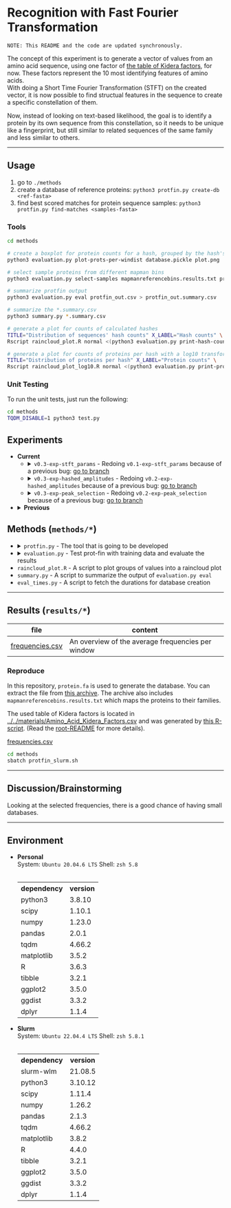 # Recognition with Fast Fourier Transformation
`NOTE: This README and the code are updated synchronously.`

The concept of this experiment is to generate a vector of values from an amino acid sequence, using one factor of [the table of Kidera factors](../../materials/Amino_Acid_Kidera_Factors.csv), for now. These factors represent the 10 most identifying features of amino acids.<br>
With doing a Short Time Fourier Transformation (STFT) on the created vector, it is now possible to find structual features in the sequence to create a specific constellation of them.

Now, instead of looking on text-based likelihood, the goal is to identify a protein by its own sequence from this constellation, so it needs to be unique like a fingerprint, but still similar to related sequences of the same family and less similar to others.

---

## Usage
1. go to `./methods`
2. create a database of reference proteins: `python3 protfin.py create-db <ref-fasta>`
3. find best scored matches for protein sequence samples: `python3 protfin.py find-matches <samples-fasta>`

### Tools
```sh
cd methods

# create a boxplot for protein counts for a hash, grouped by the hash's window distance
python3 evaluation.py plot-prots-per-windist database.pickle plot.png

# select sample proteins from different mapman bins
python3 evaluation.py select-samples mapmanreferencebins.results.txt protein.fa > samples.fa

# summarize protfin output
python3 evaluation.py eval protfin_out.csv > protfin_out.summary.csv

# summarize the *.summary.csv
python3 summary.py *.summary.csv

# generate a plot for counts of calculated hashes
TITLE="Distribution of sequences' hash counts" X_LABEL="Hash counts" \
Rscript raincloud_plot.R normal <(python3 evaluation.py print-hash-counts database.pickle) plot.png

# generate a plot for counts of proteins per hash with a log10 transformation
TITLE="Distribution of proteins per hash" X_LABEL="Protein counts" \
Rscript raincloud_plot_log10.R normal <(python3 evaluation.py print-prots-per-hash database.pickle) plot.png
```

### Unit Testing
To run the unit tests, just run the following:
```sh
cd methods
TQDM_DISABLE=1 python3 test.py
```


## Experiments
<ul>
    <li><b>Current</b>
        <ul>
            <li>
                <details>
                    <summary><code>v0.3-exp-stft_params</code> - Redoing <code>v0.1-exp-stft_params</code> because of a previous bug: <a href="https://github.com/usadellab/prot-fin/blob/v0.3-exp-stft_params/experiments/recog_with_fft">go to branch</a></summary>
                    The creation of the constellation map is based on the STFT.<br>
                    To increase the accuracy of the recognition algorithm, it is very important to optimize the parameters to generate the most effective constellation map for a protein.
                    <br><br>
                    Therefore, window size, overlap and number of selected peaks are passed to <code>prot-fin</code>.<br>
                    As every configuration of parameters needs a custom database, this procedure is done in parallel on a compute cluster.<br>
                    The results of each recognition process are summarized in <a href="https://github.com/usadellab/prot-fin/blob/v0.3-exp-stft_params/experiments/recog_with_fft/results/summary.csv">summary.csv</a>.
                    <br><br>
                    The results don't differ too much in their F1-scoring, but when treating it as significant, higher overlap and window sizes lead to better results.
                </details>
            </li>
            <li>
                <details>
                    <summary><code>v0.3-exp-hashed_amplitudes</code> - Redoing <code>v0.2-exp-hashed_amplitudes</code> because of a previous bug: <a href="https://github.com/usadellab/prot-fin/blob/v0.3-exp-hashed_amplitudes/experiments/recog_with_fft">go to branch</a></summary>
                    The recognition of proteins in protfin is based on hashes.<br>
                    Currently, hashes are created of STFT frequency pairs and the distance between them in the constelllation map.<br>
                    Including the STFT amplitudes could increase the hashes' quality, as they store more information then.
                    <br><br>
                    Therefore, the amplitudes will be included in hash generation as the result of the comparisons between the amplitudes of the frequency pairs that are included in a hash.<br>
                    So the amplitudes take only a few bits, as the full values may lead to overfitting.
                    <br><br>
                    Looking at <a href="https://github.com/usadellab/prot-fin/blob/v0.3-exp-hashed_amplitudes/experiments/recog_with_fft/results/summary.csv">summary.csv</a>, it seems that the amplitude information really improves the accuracy.<br>
                    The more bits for amplitude are used, the better the F1-Score. May be something to keep in mind. Currently, the performance is bad.
                </details>
            </li>
            <li>
                <details>
                    <summary><code>v0.3-exp-peak_selection</code> - Redoing <code>v0.2-exp-peak_selection</code> because of a previous bug: <a href="https://github.com/usadellab/prot-fin/blob/v0.3-exp-peak_selection/experiments/recog_with_fft">go to branch</a></summary>
                    To create hashes from a STFT, only a subset of frequencies is selected to be included in the hash generation.<br>
                    Currently, the <code>scipy.signal.find_peaks</code> function is used to select the local maxima only. But in case of protein sequences instead of music, this may not be that useful, as the maxima's neighbors could be still relevant for identification of familiar proteins.
                    <br><br>
                    Therefore, an alternative way of selection is going to be developed. The current approach is to just sort the frequencies by their amplitudes descending and select the first ones.
                    <br><br>
                    The results don't differ that much from previous selection, as <a href="https://github.com/usadellab/prot-fin/blob/v0.3-exp-peak_selection/experiments/recog_with_fft/results/summary.csv">summary.csv</a> shows.<br>
                    The average match count is lower, but not that much. Further analysises necessary.
                </details>
            </li>
        </ul>
    </li>
    <li><details><summary><b>Previous</b></summary>
        <ul>
            <li>
                <details>
                    <summary><code>v0.1-exp-stft_params</code> - Trying different parameters for the STFT to fit the best: <a href="https://github.com/usadellab/prot-fin/blob/v0.1-exp-stft_params/experiments/recog_with_fft">go to branch</a></summary>
                    The creation of the constellation map is based on the STFT.<br>
                    To increase the accuracy of the recognition algorithm, it is very important to optimize the parameters to generate the most effective constellation map for a protein.
                    <br><br>
                    Therefore, window size, overlap and number of selected peaks are passed to <code>prot-fin</code>.<br>
                    As every configuration of parameters needs a custom database, this procedure is done in parallel on a compute cluster.<br>
                    The results of each recognition process are summarized in <a href="https://github.com/usadellab/prot-fin/blob/v0.1-exp-stft_params/experiments/recog_with_fft/results/stft_param_exp.summary.csv">stft_param_exp.summary.csv</a>.
                    <br><br>
                    It looks like that the maximum overlap (so hop size of 1) is the best option for accuracy.<br>
                    Currently, for window size and selected peaks are further analyses necessary.
                </details>
            </li>
            <li>
                <details>
                    <summary><code>v0.2-exp-hash_analysises</code> - Analyzing the generated hashes: <a href="https://github.com/usadellab/prot-fin/blob/v0.2-exp-hash_analysises/experiments/recog_with_fft">go to branch</a></summary>
                    The recognition of proteins in protfin is based on hashes.<br>
                    To increase the accuracy of the recognition algorithm, a high quantity and quality of hashes is of interest.<br>
                    To understand how to improve both efficiently, is the purpose of this experiment.
                    <br><br>
                    Therefore, hash counts and their components will be analyzed.
                    <br><br>
                    Currently, there are very many unused hashes that are just ignored, as <a href="https://github.com/usadellab/prot-fin/blob/v0.2-exp-hash_analysises/experiments/recog_with_fft/results/potential_hashes.png">potential_hashes.png</a> implies.
                </details>
            </li>
            <li>
                <details>
                    <summary><code>v0.2-exp-hashed_amplitudes</code> - Analyzing the influence of STFT amplitudes included in hashes: <a href="https://github.com/usadellab/prot-fin/blob/v0.2-exp-hashed_amplitudes/experiments/recog_with_fft">go to branch</a></summary>
                    The recognition of proteins in protfin is based on hashes.<br>
                    Currently, hashes are created of STFT frequency pairs and the distance between them in the constelllation map.<br>
                    Including the STFT amplitudes could increase the hashes' quality, as they store more information then.
                    <br><br>
                    Therefore, the amplitudes will be included in hash generation as the result of the comparisons between the amplitudes of the frequency pairs that are included in a hash.<br>
                    So the amplitudes take only a few bits, as the full values may lead to overfitting.
                    <br><br>
                    Using 1 or 2 bits seems to work good enough, as <a href="https://github.com/usadellab/prot-fin/blob/v0.2-exp-hashed_amplitudes/experiments/recog_with_fft/results/summary.csv">summary.csv</a> implies.<br>
                    Currently, only the first rank of matches is analyzed to see if the original match was identified. The other related matches need to be checked on familiarity concerning their mapman bins.
                </details>
            </li>
            <li>
                <details>
                    <summary><code>v0.2-exp-peak_selection</code> - Analyzing the peak selection method in STFT: <a href="https://github.com/usadellab/prot-fin/blob/v0.2-exp-peak_selection/experiments/recog_with_fft">go to branch</a></summary>
                    To create hashes from a STFT, only a subset of frequencies is selected to be included in the hash generation.<br>
                    Currently, the <code>scipy.signal.find_peaks</code> function is used to select the local maxima only. But in case of protein sequences instead of music, this may not be that useful, as the maxima's neighbors could be still relevant for identification of familiar proteins.
                    <br><br>
                    Therefore, an alternative way of selection is going to be developed. The current approach is to just sort the frequencies by their amplitudes descending and select the first ones.
                    <br><br>
                    The difference for 5 selected peaks doesn't seem that big, as <a href="https://github.com/usadellab/prot-fin/blob/v0.2-exp-peak_selection/experiments/recog_with_fft/results/summary.csv">summary.csv</a> shows.<br>
                    The average match count is lower, but not that much. Further analysises necessary.
                </details>
            </li>
        </ul>
    </details></li>
</ul>

## Methods (`methods/*`)
<ul>
    <li>
        <details>
            <summary><code>protfin.py</code> - The tool that is going to be developed</summary>
            <table>
                <th>method</th><th>steps</th>
                <tr>
                    <td>actions.algorithm.kidera:<br><code>get_aa_vector(seq, factor, normalize, file)</code></td>
                    <td>
                        <ul><li>defaults: <code>normalize=True</code>, <code>file="../../../materials/Amino_Acid_Kidera_Factors.csv"</code></li></ul>
                        <ol type="1">
                            <li>normalize values by adding the global table mean if <code>normalize</code> is <code>True</code></li>
                            <li>extend value table with columns for symbols representing multiple amino acids, by forming the mean of the corresponding amino acids' vectors</li>
                            <li>extend value table with columns for non-valued amino acids 'O' and 'U', by treating their value as zero</li>
                            <li>transform the sequence and return it</li>
                        </ol>
                    </td>
                </tr>
                <tr>
                    <td>actions.algorithm.constellation:<br><code>create_constellation(aa_vec, window_size, n_peaks, window, **kwargs)</code></td>
                    <td>
                        <ul><li>defaults: <code>n_peaks=0</code>, <code>window="boxcar"</code>, <code>overlap@kwargs=window_size//2</code></li></ul>
                        <ol type="1">
                            <li>Initialize values: set <code>overlap=window_size-1</code> if it is bigger than window size</li>
                            <li>If input sequence is shorter than window size, return empty map</li>
                            <li>Do a STFT on <code>aa_vec</code> with the given parameters</li>
                            <li>for each STF-transformed window filter the amplitudes by the quantiles calculated in the sampling experiment</li>
                            <li>for each filtered amplitudes, get the n most prominent peaks as set by <code>n_peaks</code> or select all if <code>n_peaks=0</code></li>
                            <li>append all triples of peak (frequency index), its amplitude and quantile as one whole n-tuple to the constellation map, so one n-tuple per window with all its frequencies</li>
                        </ol>
                    </td>
                </tr>
                <tr>
                    <td>actions.algorithm.hash_gen:<br><code>create_hashes(constellation_map, prot_id, kidera_factor)</code></td>
                    <td>
                        <ol type="1">
                            <li>
                                for each frequency and its quantile in each window in the map create combinatorial hashes (anker points) with all upcoming frequencies in the next 2<sup>12</sup> windows:<br>
                                as frequencies use a max. of 5 bits each and the quantiles 1 bit each and the kidera factor 4 bits, the hashes are generated by combining them into a 32-bit int like: <br>
                                <code>(zeros)-(kidera_factor)-(quantile)-(other_quantile)-(index_diff)-(freq_of_other_pair)-(frequency)</code><br>
                                So currently there are 4 unused bits of zeros that can be assigned in further experiments.
                            </li>
                            <li>also, as the frequencies in the last window in the map doesn't have any upcoming frequencies to pair up with, they are combined with a dummy frequency that never exists (2<sup>5</sup>-1)
                            <li>save index and protein id for each hash</li>
                        </ol>
                    </td>
                </tr>
                <tr>
                    <td>actions.find_matches:<br><code>score_prots(hashes, database, protein_lookup)</code></td>
                    <td>
                        <ol type="1">
                            <li>for each hash, collect for each protein its offsets to its occurences in the protein sequence</li>
                            <li>for each protein, calculate its Jaccard Similarity Index (JSI)</li>
                            <li>the offset having the most matching occurences and the JSI form the score for a protein, as it is the best fitting constellation of the hashes</li>
                            <li>return the scores as Dictionary of protein identifiers pointing to their scores</li>
                        </ol>
                    </td>
                </tr>
                <tr>
                    <td>actions.create_db:<br><code>create_db(prot_file, db_out)</code></td>
                    <td>
                        <ol type="1">
                            <li>create a database for all proteins in the file by joining the results of <code>create_hashes</code></li>
                            <li>create a protein-lookup as well to get to the hash count for each protein</li>
                            <li>dump both into <code>db_out</code></li>
                        </ol>
                    </td>
                </tr>
                <tr>
                    <td>actions.find_matches:<br><code>find_matches(family_file, db_in, filter_quantile)</code></td>
                    <td>
                        <ol type="1">
                            <li>filter the database hashes by <code>filter_quantile</code></li>
                            <li>for each protein in the file, find all match(es), using the database in <code>db_in</code>, and print them to stdout. The score consists of the custom score multiplied with the JSI</li>
                        </ol>
                    </td>
                </tr>
                <tr>
                    <td>actions.match_family:<br><code>match_family(fasta_file, db_in, filter_quantile)</code></td>
                    <td>
                        <ol type="1">
                            <li><code>family_file</code> is csv with header: <code>Family_ID,Protein_ID</code></li>
                            <li>filter the database hashes by <code>filter_quantile</code></li>
                            <li>for each hash, count how many proteins of a family share this hash</li>
                            <li>for each family, take all hashes shared by all its members and look for matches in database</li>
                            <li>calculate the F-Score for the result and print everything as csv</li>
                        </ol>
                    </td>
                </tr>
            </table>
            <h3>Convenience</h3>
            <code>actions.algorithm.hashes_from_seq(seq, prot_id)</code>
            <ul>
                <li>just the workflow <code>seq_to_vectors</code> $\rightarrow$ <code>create_constellation</code> $\rightarrow$ <code>create_hashes</code> for all kidera factors</li>
            </ul>
            <code>tools.Fasta(fasta_file)</code>
            <ul>
                <li>a class to iterate easily through the fasta file's contents with support of slicing, adding also a progress bar to indicate processed proteins</li>
                <li>currently not validating the file</li>
            </ul>
            <code>tools.count_appearances_in_file(pattern, file)</code>
            <ul>
                <li>used to count fastly e.g. the number of proteins in a file, which is necessary to create an appropriate progress bar</li>
            </ul>
            <code>tools.verify_type(val, ty)</code>
            <ul>
                <li>used in unit tests to easily and deeply verify a value's data type</li>
            </ul>
            <code>tools.pd_read_chunkwise(csv_file, chunksize)</code>
            <ul>
                <li>used for chunkwise iteration over the protfin output csv to reduce memory usage</li>
                <li>a returned item stores all matches of one input protein</li>
            </ul>
        </details>
    </li>
    <li>
        <details>
            <summary><code>evaluation.py</code> - Test prot-fin with training data and evaluate the results</summary>
            <table>
                <th>method</th><th>steps</th>
                <tr>
                    <td><code>evaluate_protfin(protfin_out_file)</code></td>
                    <td>
                        <ol type="1">
                            <li>for each output in <code>protfin_out_file</code>, extract the matches' data and count them</li>
                            <li>collect the input specific data from below the output</li>
                            <li>store everything into a dataframe and write it as csv to stdout</li>
                        </ol>
                    </td>
                </tr>
                <tr>
                    <td><code>select_samples(mapman, protein_file, samples_per_family)</code></td>
                    <td>
                        <ol type="1">
                            <li>identify the protein families in <code>mapman</code> file</li>
                            <li>for each family, select randomly <code>samples_per_family</code> proteins</li>
                            <li>find the selected proteins in <code>protein_file</code> and write them as new FASTA formatted output to stdout</li>
                        </ol>
                    </td>
                </tr>
                <tr>
                    <td><code>print_hash_counts(database)</code></td>
                    <td>
                        <ol type="1">
                            <li>Extract the hash counts from the protein lookup in <code>database</code></li>
                            <li>Print the extracted values comma separated to stdout</li>
                        </ol>
                    </td>
                </tr>
                <tr>
                    <td><code>print_prots_per_hash(database)</code></td>
                    <td>
                        <ol type="1">
                            <li>Extract the counts of proteins per hash from the <code>database</code></li>
                            <li>Print the extracted values comma separated to stdout</li>
                        </ol>
                    </td>
                </tr>
                <tr>
                    <td><code>plot_frequencies(prot_file, out_file, cpu_count)</code></td>
                    <td>
                        <ol type="1">
                            <li>Create the constellation maps of all sequences and collect the selected frequencies</li>
                            <li>Plot the frequences' rates and indicate how many sequences share a frequence</li>
                        </ol>
                    </td>
                </tr>
                <tr>
                    <td><code>plot_prots_per_windist(database, out_file)</code></td>
                    <td>
                        <ol type="1">
                            <li>Collect the protein counts per hash, grouped by the hash's window distance</li>
                            <li>Plot boxes per window distance</li>
                        </ol>
                    </td>
                </tr>
            </table>
        </details>
    </li>
    <li><code>raincloud_plot.R</code> - A script to plot groups of values into a raincloud plot</li>
    <li><code>summary.py</code> - A script to summarize the output of <code>evaluation.py eval</code></li>
    <li><code>eval_times.py</code> - A script to fetch the durations for database creation</li>
</ul>

---
## Results (`results/*`)
|                          file                            |     content
|----------------------------------------------------------|------------------
|[frequencies.csv](./results/frequencies.csv)|An overview of the average frequencies per window

### Reproduce
In this repository, `protein.fa` is used to generate the database. You can extract the file from [this archive](https://github.com/usadellab/prot-fin/raw/5be77c4247327e3958c89200c03a938ec4734834/material/Mapman_reference_DB_202310.tar.bz2). The archive also includes `mapmanreferencebins.results.txt` which maps the proteins to their families.

The used table of Kidera factors is located in [../../materials/Amino_Acid_Kidera_Factors.csv](../../materials/Amino_Acid_Kidera_Factors.csv) and was generated by [this R-script](https://github.com/usadellab/prot-fin/blob/5be77c4247327e3958c89200c03a938ec4734834/methods/Amino_Acid_Kidera_Factors.R). (Read the [root-README](../../README.md) for more details).

[frequencies.csv](./results/frequencies.csv)
```sh
cd methods
sbatch protfin_slurm.sh
```

---
## Discussion/Brainstorming
Looking at the selected frequencies, there is a good chance of having small databases.

---
## Environment
<ul>
    <li><b>Personal</b><br>
        System: <code>Ubuntu 20.04.6 LTS</code>
        Shell: <code>zsh 5.8</code><br>
        <br>
        <table>
            <th>dependency</th><th>version</th>
            <tr><td>python3</td><td>3.8.10</td></tr>
            <tr><td>scipy</td><td>1.10.1</td></tr>
            <tr><td>numpy</td><td>1.23.0</td></tr>
            <tr><td>pandas</td><td>2.0.1</td></tr>
            <tr><td>tqdm</td><td>4.66.2</td></tr>
            <tr><td>matplotlib</td><td>3.5.2</td></tr>
            <tr><td>R</td><td>3.6.3</td></tr>
            <tr><td>tibble</td><td>3.2.1</td></tr>
            <tr><td>ggplot2</td><td>3.5.0</td></tr>
            <tr><td>ggdist</td><td>3.3.2</td></tr>
            <tr><td>dplyr</td><td>1.1.4</td></tr>
        </table>
    </li>
    <li><b>Slurm</b><br>
        System: <code>Ubuntu 22.04.4 LTS</code>
        Shell: <code>zsh 5.8.1</code><br>
        <br>
        <table>
            <th>dependency</th><th>version</th>
            <tr><td>slurm-wlm</td><td>21.08.5</td></tr>
            <tr><td>python3</td><td>3.10.12</td></tr>
            <tr><td>scipy</td><td>1.11.4</td></tr>
            <tr><td>numpy</td><td>1.26.2</td></tr>
            <tr><td>pandas</td><td>2.1.3</td></tr>
            <tr><td>tqdm</td><td>4.66.2</td></tr>
            <tr><td>matplotlib</td><td>3.8.2</td></tr>
            <tr><td>R</td><td>4.4.0</td></tr>
            <tr><td>tibble</td><td>3.2.1</td></tr>
            <tr><td>ggplot2</td><td>3.5.0</td></tr>
            <tr><td>ggdist</td><td>3.3.2</td></tr>
            <tr><td>dplyr</td><td>1.1.4</td></tr>
        </table>
    </li>
</ul>

